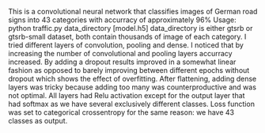 This is a convolutional neural network that classifies images of German road signs into 43 categories with accurracy of approximately 96%
Usage: python traffic.py data_directory [model.h5]
data_directory is either gtsrb or gtsrb-small dataset, both contain thousands of image of each category.
I tried different layers of convolution, pooling and dense.
I noticed that by increasing the number of convolutional and pooling layers accurracy increased.
By adding a dropout results improved in a somewhat linear fashion as opposed to 
barely improving between different epochs without dropout which shows the effect of overfitting.
After flattening, adding dense layers was tricky because adding too many was counterproductive and was not optimal.
All layers had Relu activation except for the output layer that had softmax as we have several exclusively different classes.
Loss function was set to categorical crossentropy for the same reason: we have 43 classes as output.
